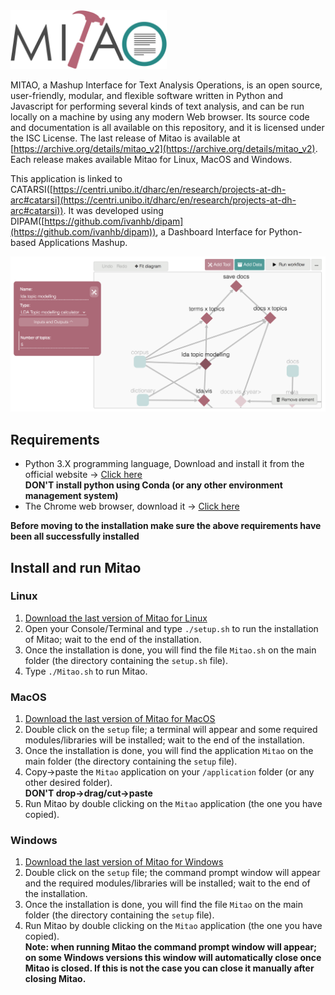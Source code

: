 <img src="doc/mitao_logo.png" alt="logo" width="250"/>

MITAO, a Mashup Interface for Text Analysis Operations, is an open source, user-friendly, modular, and flexible software written in Python and Javascript for performing several kinds of text analysis, and can be run locally on a machine by using any modern Web browser. Its source code and documentation is all available on this repository, and it is licensed under the ISC License. The last release of Mitao is available at [https://archive.org/details/mitao_v2](https://archive.org/details/mitao_v2). Each release makes available Mitao for Linux, MacOS and Windows.  

This application is linked to CATARSI([https://centri.unibo.it/dharc/en/research/projects-at-dh-arc#catarsi](https://centri.unibo.it/dharc/en/research/projects-at-dh-arc#catarsi)). It was developed using DIPAM([https://github.com/ivanhb/dipam](https://github.com/ivanhb/dipam)), a Dashboard Interface for Python-based Applications Mashup.

<img src="doc/mitao_screenshot.png" alt="screen"/>

## Requirements
* Python 3.X programming language, Download and install it from the official website -> [Click here](https://www.python.org/downloads/)<br>**DON'T install python using Conda (or any other environment management system)**
* The Chrome web browser, download it -> [Click here](https://www.google.com/intl/en/chrome/)

**Before moving to the installation make sure the above requirements have been all successfully installed**
## Install and run Mitao

### Linux
1. [Download the last version of Mitao for Linux](https://archive.org/download/mitao_v2/mitao2/mitao_v2_linux.zip)
1. Open your Console/Terminal and type `./setup.sh` to run the installation of Mitao; wait to the end of the installation.
2. Once the installation is done, you will find the file `Mitao.sh` on the main folder (the directory containing the `setup.sh` file).
3. Type `./Mitao.sh` to run Mitao.

### MacOS
1. [Download the last version of Mitao for MacOS](https://archive.org/download/mitao_v2/mitao2/mitao_v2_macos.zip)
1. Double click on the `setup` file; a terminal will appear and some required modules/libraries will be installed; wait to the end of the installation.
2. Once the installation is done, you will find the application `Mitao` on the main folder (the directory containing the `setup` file).
3. Copy->paste the `Mitao` application on your `/application` folder (or any other desired folder).<br>**DON'T drop->drag/cut->paste**
4. Run Mitao by double clicking on the `Mitao` application (the one you have copied).

### Windows
1. [Download the last version of Mitao for Windows](https://archive.org/download/mitao2/mitao_v2_windows.zip)
1. Double click on the `setup` file; the command prompt window will appear and the required modules/libraries will be installed; wait to the end of the installation.
2. Once the installation is done, you will find the file `Mitao` on the main folder (the directory containing the `setup` file).
3. Run Mitao by double clicking on the `Mitao` application (the one you have copied).<br>
**Note: when running Mitao the command prompt window will appear; on some Windows versions this window will automatically close once Mitao is closed. If this is not the case you can close it manually after closing Mitao.**
